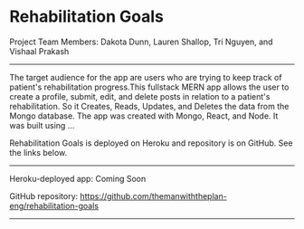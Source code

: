 # Rehabilitation Goals

Project Team Members: Dakota Dunn, Lauren Shallop, Tri Nguyen, and Vishaal Prakash
____________

The target audience for the app are users who are trying to keep track of patient's rehabilitation progress.This fullstack MERN app allows the user to create a profile, submit, edit, and delete posts in relation to a patient's rehabilitation. So it Creates, Reads, Updates, and Deletes the data from the Mongo database. The app was created with Mongo, React, and Node. It was built using ...

Rehabilitation Goals is deployed on Heroku and repository is on GitHub. See the links below.

- - - -
Heroku-deployed app: Coming Soon

GitHub repository: https://github.com/themanwiththeplan-eng/rehabilitation-goals

- - - -
